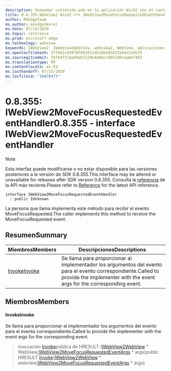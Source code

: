 ```yaml
---
description: Hospedar contenido web en la aplicación Win32 con el control Microsoft Edge WebView2
title: 0.8.355-WebView2 Win32 C++ IWebView2MoveFocusRequestedEventHandler
author: MSEdgeTeam
ms.author: msedgedevrel
ms.date: 07/14/2020
ms.topic: reference
ms.prod: microsoft-edge
ms.technology: webview
keywords: IWebView2, IWebView2WebView, webview2, WebView, aplicaciones Win32, Win32, Edge
ms.openlocfilehash: 5ff441c65970f603011db1bbe93822a54c2a5bf6
ms.sourcegitcommit: f6764f57aed9ab7229e4eb6cc8851d0cea667403
ms.translationtype: MT
ms.contentlocale: es-ES
ms.lasthandoff: 07/15/2020
ms.locfileid: "10878473"
---
```

# <span data-ttu-id="866f0-104">0.8.355: IWebView2MoveFocusRequestedEventHandler</span><span class="sxs-lookup"><span data-stu-id="866f0-104">0.8.355 - interface IWebView2MoveFocusRequestedEventHandler</span></span> 

> [!NOTE]
> <span data-ttu-id="866f0-105">Esta interfaz puede modificarse o no estar disponible para las versiones posteriores a la versión de SDK 0.8.355.</span><span class="sxs-lookup"><span data-stu-id="866f0-105">This interface may be altered or unavailable for releases after SDK version 0.8.355.</span></span> <span data-ttu-id="866f0-106">Consulta la [referencia](../../../webview2-api-reference.md) de la API más reciente.</span><span class="sxs-lookup"><span data-stu-id="866f0-106">Please refer to [Reference](../../../webview2-api-reference.md) for the latest API reference.</span></span>

```
interface IWebView2MoveFocusRequestedEventHandler
  : public IUnknown
```

<span data-ttu-id="866f0-107">La persona que llama implementa este método para recibir el evento MoveFocusRequested.</span><span class="sxs-lookup"><span data-stu-id="866f0-107">The caller implements this method to receive the MoveFocusRequested event.</span></span>

## <span data-ttu-id="866f0-108">Resumen</span><span class="sxs-lookup"><span data-stu-id="866f0-108">Summary</span></span>

 <span data-ttu-id="866f0-109">Miembros</span><span class="sxs-lookup"><span data-stu-id="866f0-109">Members</span></span>                        | <span data-ttu-id="866f0-110">Descripciones</span><span class="sxs-lookup"><span data-stu-id="866f0-110">Descriptions</span></span>
--------------------------------|---------------------------------------------
[<span data-ttu-id="866f0-111">Invoke</span><span class="sxs-lookup"><span data-stu-id="866f0-111">Invoke</span></span>](#invoke) | <span data-ttu-id="866f0-112">Se llama para proporcionar al implementador los argumentos del evento para el evento correspondiente.</span><span class="sxs-lookup"><span data-stu-id="866f0-112">Called to provide the implementer with the event args for the corresponding event.</span></span>

## <span data-ttu-id="866f0-113">Miembros</span><span class="sxs-lookup"><span data-stu-id="866f0-113">Members</span></span>

#### <span data-ttu-id="866f0-114">Invoke</span><span class="sxs-lookup"><span data-stu-id="866f0-114">Invoke</span></span> 

<span data-ttu-id="866f0-115">Se llama para proporcionar al implementador los argumentos del evento para el evento correspondiente.</span><span class="sxs-lookup"><span data-stu-id="866f0-115">Called to provide the implementer with the event args for the corresponding event.</span></span>

> <span data-ttu-id="866f0-116">invocación [Invoke](#invoke)pública de HRESULT ([IWebView2WebView](IWebView2WebView.md) \* WebView,[IWebView2MoveFocusRequestedEventArgs](IWebView2MoveFocusRequestedEventArgs.md) \* args)</span><span class="sxs-lookup"><span data-stu-id="866f0-116">public HRESULT [Invoke](#invoke)([IWebView2WebView](IWebView2WebView.md) \* webview,[IWebView2MoveFocusRequestedEventArgs](IWebView2MoveFocusRequestedEventArgs.md) \* args)</span></span>

